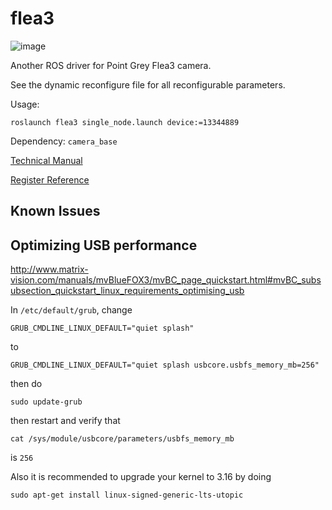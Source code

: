 # flea3

![image](http://www.ptgrey.com/content/images/thumbs/0002327_flea3-88-mp-color-usb3-vision-sony-imx121_772.jpeg)

Another ROS driver for Point Grey Flea3 camera.

See the dynamic reconfigure file for all reconfigurable parameters.

Usage:
```
roslaunch flea3 single_node.launch device:=13344889
```

Dependency:
`camera_base`

[Technical Manual](http://www.ptgrey.com/support/downloads/10120)

[Register Reference](http://www.ptgrey.com/support/downloads/10130/)

## Known Issues

## Optimizing USB performance

http://www.matrix-vision.com/manuals/mvBlueFOX3/mvBC_page_quickstart.html#mvBC_subsubsection_quickstart_linux_requirements_optimising_usb

In `/etc/default/grub`, change
```
GRUB_CMDLINE_LINUX_DEFAULT="quiet splash"
```
to
```
GRUB_CMDLINE_LINUX_DEFAULT="quiet splash usbcore.usbfs_memory_mb=256"
```
then do
```
sudo update-grub
```
then restart and verify that
```
cat /sys/module/usbcore/parameters/usbfs_memory_mb
```
is `256`

Also it is recommended to upgrade your kernel to 3.16 by doing
```
sudo apt-get install linux-signed-generic-lts-utopic
```
